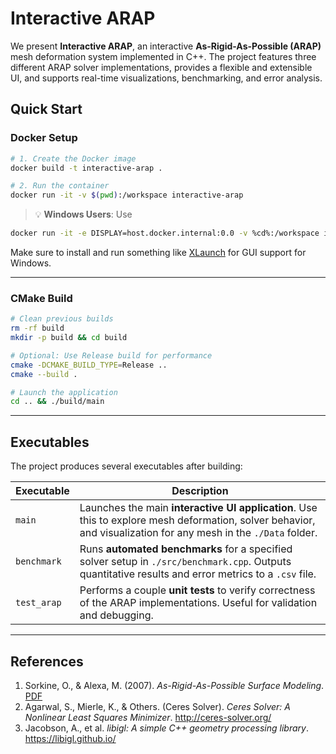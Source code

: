 # Interactive ARAP

We present **Interactive ARAP**, an interactive **As-Rigid-As-Possible (ARAP)** mesh deformation system implemented in C++. The project features three different ARAP solver implementations, provides a flexible and extensible UI, and supports real-time visualizations, benchmarking, and error analysis.


##  Quick Start

### Docker Setup

```bash
# 1. Create the Docker image
docker build -t interactive-arap .

# 2. Run the container
docker run -it -v $(pwd):/workspace interactive-arap
```

> 💡 **Windows Users**: Use  
```bash
docker run -it -e DISPLAY=host.docker.internal:0.0 -v %cd%:/workspace interactive-arap
```
Make sure to install and run something like [XLaunch](https://sourceforge.net/projects/xming/) for GUI support for Windows.

---

### CMake Build

```bash
# Clean previous builds
rm -rf build
mkdir -p build && cd build

# Optional: Use Release build for performance
cmake -DCMAKE_BUILD_TYPE=Release .. 
cmake --build .

# Launch the application
cd .. && ./build/main
```

---

## Executables

The project produces several executables after building:

| Executable        | Description |
|-------------------|-------------|
| `main`            | Launches the main **interactive UI application**. Use this to explore mesh deformation, solver behavior, and visualization for any mesh in the `./Data` folder. |
| `benchmark`       | Runs **automated benchmarks** for a specified solver setup in `./src/benchmark.cpp`. Outputs quantitative results and error metrics to a `.csv` file. |
| `test_arap`| Performs a couple **unit tests** to verify correctness of the ARAP implementations. Useful for validation and debugging. |

---

## References

1. Sorkine, O., & Alexa, M. (2007). *As-Rigid-As-Possible Surface Modeling*. [PDF](https://igl.ethz.ch/projects/ARAP/)
2. Agarwal, S., Mierle, K., & Others. (Ceres Solver). *Ceres Solver: A Nonlinear Least Squares Minimizer*. http://ceres-solver.org/
3. Jacobson, A., et al. *libigl: A simple C++ geometry processing library*. https://libigl.github.io/
